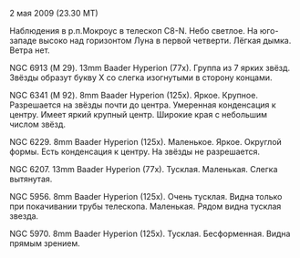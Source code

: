 2 мая 2009 (23.30 МТ)

Наблюдения в р.п.Мокроус в телескоп C8-N. Небо светлое. На юго-западе высоко над горизонтом Луна в первой четверти. Лёгкая дымка. Ветра нет.

NGC 6913 (М 29). 13mm Baader Hyperion (77x). Группа из 7 ярких звёзд. Звёзды образут букву Х со слегка изогнутыми в сторону концами.

NGC 6341 (М 92). 8mm Baader Hyperion (125x). Яркое. Крупное. Разрешается на звёзды почти до центра. Умеренная конденсация к центру. Имеет яркий крупный центр. Широкие края с небольшим числом звёзд.

NGC 6229. 8mm Baader Hyperion (125x). Маленькое. Яркое. Округлой формы. Есть конденсация к центру. На звёзды не разрешается.

NGC 6207. 13mm Baader Hyperion (77x). Тусклая. Маленькая. Слегка вытянутая.

NGC 5956. 8mm Baader Hyperion (125x). Очень тусклая. Видна только при покачивании трубы телескопа. Маленькая. Рядом видна тусклая звезда.

NGC 5970. 8mm Baader Hyperion (125x). Тусклая. Бесформенная. Видна прямым зрением. 